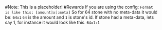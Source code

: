 #Note: This is a placeholder!
#Rewards
If you are using the config:
<code>Format is like this: [amount]x<id>[:meta]</code>
So for 64 stone with no meta-data it would be:
<code>64x1</code>
<code>64</code> is the amount and <code>1</code> is stone's id.
If stone had a meta-data, lets say 1, for instance it would look like this.
<code>64x1:1</code>